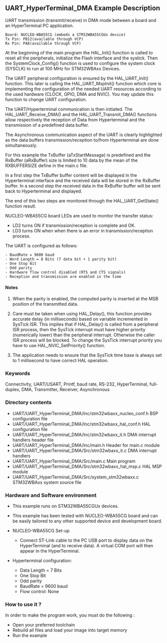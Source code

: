 ## <b>UART_HyperTerminal_DMA Example Description</b>

UART transmission (transmit/receive) in DMA mode
between a board and an HyperTerminal PC application.

    Board: NUCLEO-WBA55CG (embeds a STM32WBA55CGUx device)
    Tx Pin: PB12(available through VCP)
    Rx Pin: PA8(available through VCP)

At the beginning of the main program the HAL_Init() function is called to reset
all the peripherals, initialize the Flash interface and the systick.
Then the SystemClock_Config() function is used to configure the system
clock (SYSCLK) to run at 100 MHz for STM32WBAxx Devices.

The UART peripheral configuration is ensured by the HAL_UART_Init() function.
This later is calling the HAL_UART_MspInit() function which core is implementing
the configuration of the needed UART resources according to the used hardware (CLOCK,
GPIO, DMA and NVIC). You may update this function to change UART configuration.

The UART/Hyperterminal communication is then initiated.
The HAL_UART_Receive_DMA() and the HAL_UART_Transmit_DMA() functions allow respectively
the reception of Data from Hyperterminal and the transmission of a predefined data
buffer.

The Asynchronous communication aspect of the UART is clearly highlighted as the
data buffers transmission/reception to/from Hyperterminal are done simultaneously.

For this example the TxBuffer (aTxStartMessage) is predefined and the RxBuffer (aRxBuffer)
size is limited to 10 data by the mean of the RXBUFFERSIZE define in the main.c file.

In a first step the TxBuffer buffer content will be displayed in the Hyperterminal
interface and the received data will be stored in the RxBuffer buffer.
In a second step the received data in the RxBuffer buffer will be sent back to
Hyperterminal and displayed.

The end of this two steps are monitored through the HAL_UART_GetState() function
result.

NUCLEO-WBA55CG board LEDs are used to monitor the transfer status:

 - LD2 turns ON if transmission/reception is complete and OK.
 - LD3 turns ON when when there is an error in transmission/reception process.

The UART is configured as follows:

    - BaudRate = 9600 baud
    - Word Length = 8 Bits (7 data bit + 1 parity bit)
    - One Stop Bit
    - Odd parity
    - Hardware flow control disabled (RTS and CTS signals)
    - Reception and transmission are enabled in the time

#### <b>Notes</b>

 1. When the parity is enabled, the computed parity is inserted at the MSB
    position of the transmitted data.
   
 2. Care must be taken when using HAL_Delay(), this function provides accurate delay (in milliseconds)
    based on variable incremented in SysTick ISR. This implies that if HAL_Delay() is called from
    a peripheral ISR process, then the SysTick interrupt must have higher priority (numerically lower)
    than the peripheral interrupt. Otherwise the caller ISR process will be blocked.
    To change the SysTick interrupt priority you have to use HAL_NVIC_SetPriority() function.

 3. The application needs to ensure that the SysTick time base is always set to 1 millisecond
    to have correct HAL operation.

### <b>Keywords</b>

Connectivity, UART/USART, Printf, baud rate, RS-232, HyperTerminal, full-duplex, DMA,
Transmitter, Receiver, Asynchronous

### <b>Directory contents</b>

  - UART/UART_HyperTerminal_DMA/Inc/stm32wbaxx_nucleo_conf.h BSP configuration file
  - UART/UART_HyperTerminal_DMA/Inc/stm32wbaxx_hal_conf.h    HAL configuration file
  - UART/UART_HyperTerminal_DMA/Inc/stm32wbaxx_it.h          DMA interrupt handlers header file
  - UART/UART_HyperTerminal_DMA/Inc/main.h                   Header for main.c module
  - UART/UART_HyperTerminal_DMA/Src/stm32wbaxx_it.c          DMA interrupt handlers
  - UART/UART_HyperTerminal_DMA/Src/main.c                   Main program
  - UART/UART_HyperTerminal_DMA/Src/stm32wbaxx_hal_msp.c     HAL MSP module
  - UART/UART_HyperTerminal_DMA/Src/system_stm32wbaxx.c      STM32WBAxx system source file

### <b>Hardware and Software environment</b>

  - This example runs on STM32WBA55CGUx devices.

  - This example has been tested with NUCLEO-WBA55CG board and can be
    easily tailored to any other supported device and development board.

  - NUCLEO-WBA55CG Set-up
     - Connect ST-Link cable to the PC USB port to display data on the HyperTerminal (and to receive data).
       A virtual COM port will then appear in the HyperTerminal.
     

  - Hyperterminal configuration:
    - Data Length = 7 Bits
    - One Stop Bit
    - Odd parity
    - BaudRate = 9600 baud
    - Flow control: None

### <b>How to use it ?</b>

In order to make the program work, you must do the following :

 - Open your preferred toolchain
 - Rebuild all files and load your image into target memory
 - Run the example

